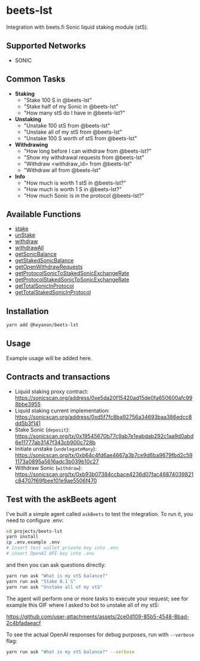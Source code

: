 # beets-lst

Integration with beets.fi Sonic liquid staking module (stS).

## Supported Networks

- SONIC

## Common Tasks

- **Staking**
    - "Stake 100 S in @beets-lst"
    - "Stake half of my Sonic in @beets-lst"
    - "How many stS do I have in @beets-lst?"
- **Unstaking**
    - "Unstake 100 stS from @beets-lst"
    - "Unstake all of my stS from @beets-lst"
    - "Unstake 100 S worth of stS from @beets-lst"
- **Withdrawing**
    - "How long before I can withdraw from @beets-lst?"
    - "Show my withdrawal requests from @beets-lst"
    - "Withdraw <withdraw_id> from @beets-lst"
    - "Withdraw all from @beets-lst"
- **Info**
    - "How much is worth 1 stS in @beets-lst?"
    - "How much is worth 1 S in @beets-lst?"
    - "How much Sonic is in the protocol @beets-lst?"

## Available Functions

- [stake](functions/stake.ts)
- [unStake](functions/unStake.ts)
- [withdraw](functions/withdraw.ts)
- [withdrawAll](functions/withdrawAll.ts)
- [getSonicBalance](functions/getSonicBalance.ts)
- [getStakedSonicBalance](functions/getStakedSonicBalance.ts)
- [getOpenWithdrawRequests](functions/getOpenWithdrawRequests.ts)
- [getProtocolSonicToStakedSonicExchangeRate](functions/getProtocolSonicToStakedSonicExchangeRate.ts)
- [getProtocolStakedSonicToSonicExchangeRate](functions/getProtocolStakedSonicToSonicExchangeRate.ts)
- [getTotalSonicInProtocol](functions/getTotalSonicInProtocol.ts)
- [getTotalStakedSonicInProtocol](functions/getTotalStakedSonicInProtocol.ts)

## Installation

```bash
yarn add @heyanon/beets-lst
```

## Usage

Example usage will be added here.

## Contracts and transactions

- Liquid staking proxy contract: https://sonicscan.org/address/0xe5da20f15420ad15de0fa650600afc998bbe3955
- Liquid staking current implementation: https://sonicscan.org/address/0xd5f7fc8ba92756a34693baa386edcc8dd5b3f141
- Stake Sonic (`deposit`): https://sonicscan.org/tx/0x19545670b77c9ab7e1eabdab292c1aa9d0abd6e11777ab3147f343cb900c728b
- Initiate unstake (`undelegateMany`): https://sonicscan.org/tx/0xb64c4fd6ae4667a3b7ce9d6ba9679fbd2c591173a0895a5616adc3b039b10c27
- Withdraw Sonic (`withdraw`): https://sonicscan.org/tx/0xb93b07384ccbace4236d07fac46874039821c84707f69fbee101e9ae5506f470

## Test with the askBeets agent

I've built a simple agent called `askBeets` to test the integration. To run it, you need to configure .env:

```bash
cd projects/beets-lst
yarn install
cp .env.example .env
# insert test wallet private key into .env
# insert OpenAI API key into .env
```

and then you can ask questions directly:

```bash
yarn run ask "What is my stS balance?"
yarn run ask "Stake 0.1 S"
yarn run ask "Unstake all of my stS"
```

The agent will perform one or more tasks to execute your request; see for example this GIF where I asked to bot to unstake all of my stS:

https://github.com/user-attachments/assets/2ce0d109-85b5-4548-8bad-2c4bfadaeacf

To see the actual OpenAI responses for debug purposes, run with `--verbose` flag:

```bash
yarn run ask "What is my stS balance?" --verbose
```
